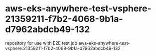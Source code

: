 # aws-eks-anywhere-test-vsphere-21359211-f7b2-4068-9b1a-d7962abdcb49-132
repository for use with E2E test job aws-eks-anywhere-test-vsphere:21359211-f7b2-4068-9b1a-d7962abdcb49-132
